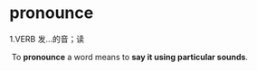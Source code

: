 # pronounce

1.VERB 发...的音；读

​	To **pronounce** a word means to **say it using particular sounds**.